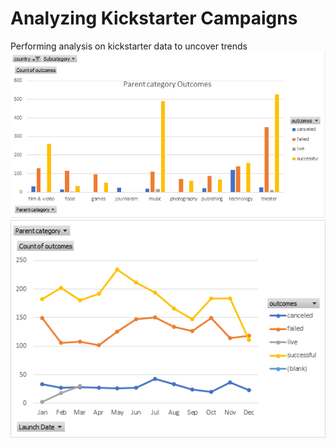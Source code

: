 # Analyzing Kickstarter Campaigns
Performing analysis on kickstarter data to uncover trends
![Graphic_support](https://github.com/Francisco170594/kickstarter-analysis/blob/main/images/CrowdFunding%20Chart.png)
![Outcomes_date](https://github.com/Francisco170594/kickstarter-analysis/blob/main/images/Outcomes%20based%20on%20launch%20date.png)







